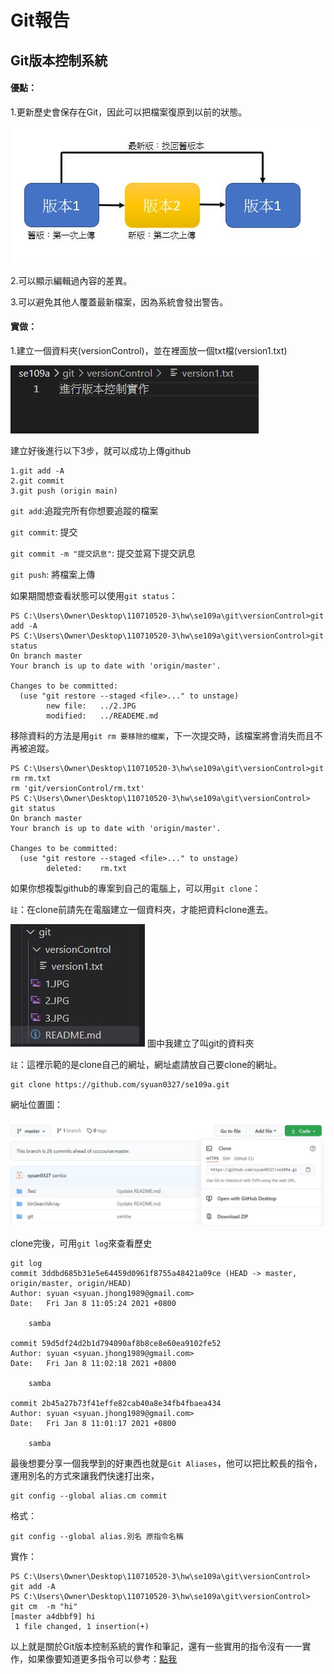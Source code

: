 # Git報告

## Git版本控制系統
#### 優點：

1.更新歷史會保存在Git，因此可以把檔案復原到以前的狀態。

<img src='https://github.com/syuan0327/se109a/blob/master/git/1.JPG'>

2.可以顯示編輯過內容的差異。

3.可以避免其他人覆蓋最新檔案，因為系統會發出警告。

#### 實做：

1.建立一個資料夾(versionControl)，並在裡面放一個txt檔(version1.txt)

<img src='https://github.com/syuan0327/se109a/blob/master/git/2.JPG'>

建立好後進行以下3步，就可以成功上傳github
```
1.git add -A
2.git commit 
3.git push (origin main)
```
`git add`:追蹤完所有你想要追蹤的檔案

`git commit`: 提交

`git commit -m "提交訊息"`: 提交並寫下提交訊息

`git push`: 將檔案上傳

如果期間想查看狀態可以使用`git status`：
```
PS C:\Users\Owner\Desktop\110710520-3\hw\se109a\git\versionControl>git add -A
PS C:\Users\Owner\Desktop\110710520-3\hw\se109a\git\versionControl>git status
On branch master
Your branch is up to date with 'origin/master'.

Changes to be committed:
  (use "git restore --staged <file>..." to unstage)
        new file:   ../2.JPG
        modified:   ../READEME.md
```
移除資料的方法是用`git rm 要移除的檔案`，下一次提交時，該檔案將會消失而且不再被追蹤。
```
PS C:\Users\Owner\Desktop\110710520-3\hw\se109a\git\versionControl>git rm rm.txt        
rm 'git/versionControl/rm.txt'
PS C:\Users\Owner\Desktop\110710520-3\hw\se109a\git\versionControl> git status
On branch master
Your branch is up to date with 'origin/master'.

Changes to be committed:
  (use "git restore --staged <file>..." to unstage)
        deleted:    rm.txt
```
如果你想複製github的專案到自己的電腦上，可以用`git clone`：

`註`：在clone前請先在電腦建立一個資料夾，才能把資料clone進去。

<img src='https://github.com/syuan0327/se109a/blob/master/git/4.JPG'>
圖中我建立了叫git的資料夾

`註`：這裡示範的是clone自己的網址，網址處請放自己要clone的網址。
```
git clone https://github.com/syuan0327/se109a.git
```
網址位置圖：

<img src='https://github.com/syuan0327/se109a/blob/master/git/3.JPG'>

clone完後，可用`git log`來查看歷史
```
git log
commit 3ddbd685b31e5e64459d0961f8755a48421a09ce (HEAD -> master, origin/master, origin/HEAD)
Author: syuan <syuan.jhong1989@gmail.com>
Date:   Fri Jan 8 11:05:24 2021 +0800

    samba

commit 59d5df24d2b1d794090af8b8ce8e60ea9102fe52
Author: syuan <syuan.jhong1989@gmail.com>
Date:   Fri Jan 8 11:02:18 2021 +0800

    samba

commit 2b45a27b73f41effe82cab40a8e34fb4fbaea434
Author: syuan <syuan.jhong1989@gmail.com>
Date:   Fri Jan 8 11:01:17 2021 +0800

    samba

```
最後想要分享一個我學到的好東西也就是`Git Aliases`，他可以把比較長的指令，運用別名的方式來讓我們快速打出來，
```
git config --global alias.cm commit
```
格式：
```
git config --global alias.別名 原指令名稱
```
實作：
```
PS C:\Users\Owner\Desktop\110710520-3\hw\se109a\git\versionControl> git add -A
PS C:\Users\Owner\Desktop\110710520-3\hw\se109a\git\versionControl> git cm  -m "hi"
[master a4dbbf9] hi
 1 file changed, 1 insertion(+)
```
以上就是關於Git版本控制系統的實作和筆記，還有一些實用的指令沒有一一實作，如果像要知道更多指令可以參考：[點我](https://git-scm.com/book/zh-tw/v2)